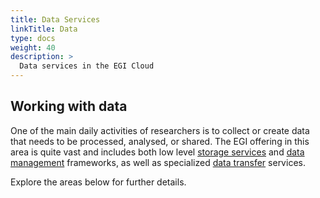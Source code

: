 ```yaml
---
title: Data Services
linkTitle: Data
type: docs
weight: 40
description: >
  Data services in the EGI Cloud
---
```


## Working with data

One of the main daily activities of researchers is to collect or create data
that needs to be processed, analysed, or shared. The EGI offering in this area
is quite vast and includes both low level
[storage services](./storage/) and
[data management](./management/) frameworks, as well as specialized
[data transfer](./management/data-transfer/) services.

Explore the areas below for further details.
